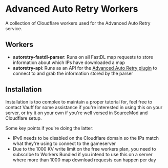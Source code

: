 # Advanced Auto Retry Workers

A collection of Cloudflare workers used for the Advanced Auto Retry service.

## Workers

- **autoretry-fastdl-parser**: Runs on all FastDL map requests to store information about which IPs have downloaded a map
- **autoretry-api**: Runs as an API for the [Advanced Auto Retry plugin](https://github.com/Vauff/AdvancedAutoRetry) to connect to and grab the information stored by the parser

## Installation

Installation is too complex to maintain a proper tutorial for, feel free to contact Vauff for some assistance if you're interested in using this on your server, or try it on your own if you're well versed in SourceMod and Cloudflare setup.

Some key points if you're doing the latter:
- IPv6 needs to be disabled on the Cloudflare domain so the IPs match what they're using to connect to the gameserver
- Due to the 1000 KV write limit on the free workers plan, you need to subscribe to Workers Bundled if you intend to use this on a server where more than 1000 map download requests can happen per day